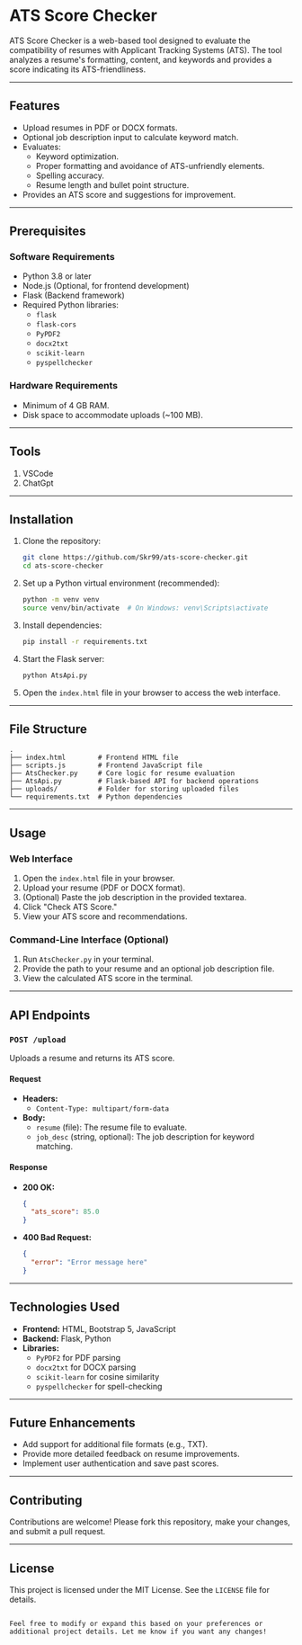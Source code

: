 # ATS Score Checker

ATS Score Checker is a web-based tool designed to evaluate the compatibility of resumes with Applicant Tracking Systems (ATS). The tool analyzes a resume's formatting, content, and keywords and provides a score indicating its ATS-friendliness.

---

## Features

- Upload resumes in PDF or DOCX formats.
- Optional job description input to calculate keyword match.
- Evaluates:
  - Keyword optimization.
  - Proper formatting and avoidance of ATS-unfriendly elements.
  - Spelling accuracy.
  - Resume length and bullet point structure.
- Provides an ATS score and suggestions for improvement.

---

## Prerequisites

### Software Requirements

- Python 3.8 or later
- Node.js (Optional, for frontend development)
- Flask (Backend framework)
- Required Python libraries:
  - `flask`
  - `flask-cors`
  - `PyPDF2`
  - `docx2txt`
  - `scikit-learn`
  - `pyspellchecker`

### Hardware Requirements

- Minimum of 4 GB RAM.
- Disk space to accommodate uploads (~100 MB).

---

## Tools

1. VSCode
2. ChatGpt

---

## Installation

1. Clone the repository:

   ```bash
   git clone https://github.com/Skr99/ats-score-checker.git
   cd ats-score-checker
   ```

2. Set up a Python virtual environment (recommended):

   ```bash
   python -m venv venv
   source venv/bin/activate  # On Windows: venv\Scripts\activate
   ```

3. Install dependencies:

   ```bash
   pip install -r requirements.txt
   ```

4. Start the Flask server:

   ```bash
   python AtsApi.py
   ```

5. Open the `index.html` file in your browser to access the web interface.

---

## File Structure

```
.
├── index.html        # Frontend HTML file
├── scripts.js        # Frontend JavaScript file
├── AtsChecker.py     # Core logic for resume evaluation
├── AtsApi.py         # Flask-based API for backend operations
├── uploads/          # Folder for storing uploaded files
└── requirements.txt  # Python dependencies
```

---

## Usage

### Web Interface

1. Open the `index.html` file in your browser.
2. Upload your resume (PDF or DOCX format).
3. (Optional) Paste the job description in the provided textarea.
4. Click "Check ATS Score."
5. View your ATS score and recommendations.

### Command-Line Interface (Optional)

1. Run `AtsChecker.py` in your terminal.
2. Provide the path to your resume and an optional job description file.
3. View the calculated ATS score in the terminal.

---

## API Endpoints

### `POST /upload`

Uploads a resume and returns its ATS score.

#### Request

- **Headers:**
  - `Content-Type: multipart/form-data`
- **Body:**
  - `resume` (file): The resume file to evaluate.
  - `job_desc` (string, optional): The job description for keyword matching.

#### Response

- **200 OK:**
  ```json
  {
    "ats_score": 85.0
  }
  ```

- **400 Bad Request:**
  ```json
  {
    "error": "Error message here"
  }
  ```

---

## Technologies Used

- **Frontend:** HTML, Bootstrap 5, JavaScript
- **Backend:** Flask, Python
- **Libraries:** 
  - `PyPDF2` for PDF parsing
  - `docx2txt` for DOCX parsing
  - `scikit-learn` for cosine similarity
  - `pyspellchecker` for spell-checking

---

## Future Enhancements

- Add support for additional file formats (e.g., TXT).
- Provide more detailed feedback on resume improvements.
- Implement user authentication and save past scores.

---

## Contributing

Contributions are welcome! Please fork this repository, make your changes, and submit a pull request.

---

## License

This project is licensed under the MIT License. See the `LICENSE` file for details.
```

Feel free to modify or expand this based on your preferences or additional project details. Let me know if you want any changes!
